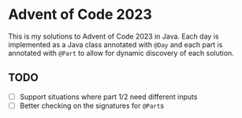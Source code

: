 # Advent of Code 2023

This is my solutions to Advent of Code 2023 in Java. Each day is implemented as a Java
class annotated with `@Day` and each part is annotated with `@Part` to allow for dynamic
discovery of each solution.

## TODO

- [ ] Support situations where part 1/2 need different inputs
- [ ] Better checking on the signatures for `@Part`s